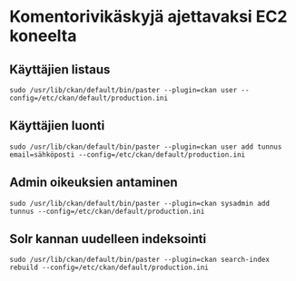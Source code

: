 # Komentorivikäskyjä ajettavaksi EC2 koneelta

## Käyttäjien listaus

```
sudo /usr/lib/ckan/default/bin/paster --plugin=ckan user --config=/etc/ckan/default/production.ini
```

## Käyttäjien luonti

```   
sudo /usr/lib/ckan/default/bin/paster --plugin=ckan user add tunnus email=sähköposti --config=/etc/ckan/default/production.ini
```


## Admin oikeuksien antaminen

```   
sudo /usr/lib/ckan/default/bin/paster --plugin=ckan sysadmin add tunnus --config=/etc/ckan/default/production.ini
```

## Solr kannan uudelleen indeksointi

```   
sudo /usr/lib/ckan/default/bin/paster --plugin=ckan search-index rebuild --config=/etc/ckan/default/production.ini
```
